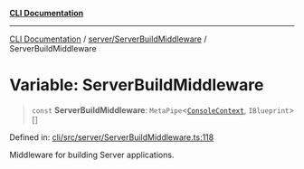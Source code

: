 [**CLI Documentation**](../../../README.md)

***

[CLI Documentation](../../../README.md) / [server/ServerBuildMiddleware](../README.md) / ServerBuildMiddleware

# Variable: ServerBuildMiddleware

> `const` **ServerBuildMiddleware**: `MetaPipe`\<[`ConsoleContext`](../../../declarations/interfaces/ConsoleContext.md), `IBlueprint`\>[]

Defined in: [cli/src/server/ServerBuildMiddleware.ts:118](https://github.com/stonemjs/cli/blob/a8ddb59abbd77ddb2870c689c0c7e80297d24c5a/src/server/ServerBuildMiddleware.ts#L118)

Middleware for building Server applications.
